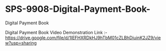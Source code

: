 # SPS-9908-Digital-Payment-Book-
Digital Payment Book 


Digital Payment Book Video Demonstration Link :-https://drive.google.com/file/d/1IEFHXRDkHJ9hTbM01cZLBhDiuinK2JZ9/view?usp=sharing
